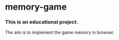 # memory-game
### This is an educational project. 
The aim is to implement the game memory in browser.
